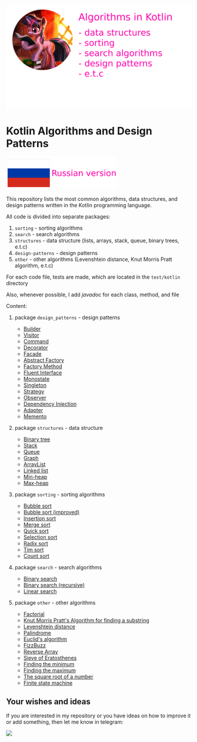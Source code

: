![Алгоритмы на Kotlin](/assets/algo_logo.png)

# Kotlin Algorithms and Design Patterns

<a href="/README_ru.md" target="_blank"><img src="/assets/russian_version.png" width="300px" /></a>

This repository lists the most common algorithms, data structures, and design patterns written in the Kotlin programming language.

All code is divided into separate packages:

1. <code>sorting</code> - sorting algorithms
2. <code>search</code> - search algorithms
3. <code>structures</code> - data structure (lists, arrays, stack, queue, binary trees, e.t.c)
4. <code>design-patterns</code> - design patterns
5. <code>other</code> - other algorithms (Levenshtein distance, Knut Morris Pratt algorithm, e.t.c)

For each code file, tests are made, which are located in the <code>test/kotlin</code> directory

Also, whenever possible, I add *javadoc* for each class, method, and file

Content:

1. package <code>design_patterns</code> - design patterns
    * [Builder](/src/main/kotlin/design_patterns/Builder.kt)
    * [Visitor](/src/main/kotlin/design_patterns/Visitor.kt)
    * [Command](/src/main/kotlin/design_patterns/Command.kt)
    * [Decorator](/src/main/kotlin/design_patterns/Decorator.kt)
    * [Facade](/src/main/kotlin/design_patterns/Facade.kt)
    * [Abstract Factory](/src/main/kotlin/design_patterns/Abstract%20Factory.kt)
    * [Factory Method](/src/main/kotlin/design_patterns/Factory%20Method.kt)
    * [Fluent Interface](/src/main/kotlin/design_patterns/Fluent%20Interface%20Pattern.kt)
    * [Monostate](/src/main/kotlin/design_patterns/Monostate.kt)
    * [Singleton](/src/main/kotlin/design_patterns/Singleton.kt)
    * [Strategy](/src/main/kotlin/design_patterns/Strategy.kt)
    * [Observer](/src/main/kotlin/design_patterns/Observer.kt)
    * [Dependency Injection](/src/main/kotlin/design_patterns/Dependency%20%20Injection.kt)
    * [Adapter](/src/main/kotlin/design_patterns/Adapter.kt)
    * [Memento](/src/main/kotlin/design_patterns/Memento.kt)

2. package <code>structures</code> - data structure
    * [Binary tree](/src/main/kotlin/structures/BinaryTree.kt)
    * [Stack](/src/main/kotlin/structures/Stack.kt)
    * [Queue](/src/main/kotlin/structures/Queue.kt)
    * [Graph](/src/main/kotlin/structures/Graph.kt)
    * [ArrayList](/src/main/kotlin/structures/MyArrayList.kt)
    * [Linked list](/src/main/kotlin/structures/LinkedList.kt)
    * [Min-heap](/src/main/kotlin/structures/MinHeap.kt)
    * [Max-heap](/src/main/kotlin/structures/MaxHeap.kt)

3. package <code>sorting</code> - sorting algorithms
    * [Bubble sort](/src/main/kotlin/sorting/BubbleSort.kt)
    * [Bubble sort (improved)](/src/main/kotlin/sorting/BubbleSortImproved.kt)
    * [Insertion sort](/src/main/kotlin/sorting/InsertionSort.kt)
    * [Merge sort](/src/main/kotlin/sorting/MergeSort.kt)
    * [Quick sort](/src/main/kotlin/sorting/QuickSort.kt)
    * [Selection sort](/src/main/kotlin/sorting/SelectionSort.kt)
    * [Radix sort](/src/main/kotlin/sorting/RadixSort.kt)
    * [Tim sort](/src/main/kotlin/sorting/TimSort.kt)
    * [Count sort](/src/main/kotlin/sorting/CountSort.kt)

4. package <code>search</code> - search algorithms
    * [Binary search](/src/main/kotlin/search/BinarySearch.kt)
    * [Binary search (recursive)](/src/main/kotlin/search/BinarySearchRecursive.kt)
    * [Linear search](/src/main/kotlin/search/LinearSearch.kt)

5. package <code>other</code> - other algorithms
    * [Factorial](/src/main/kotlin/other/Factorial.kt)
    * [Knut Morris Pratt's Algorithm for finding a substring](/src/main/kotlin/other/KnuthMorrisPratt.kt)
    * [Levenshtein distance](/src/main/kotlin/other/LevensteinLength.kt)
    * [Palindrome](/src/main/kotlin/other/Palindrome.kt)
    * [Euclid's algorithm](/src/main/kotlin/other/Euclid.kt)
    * [FizzBuzz](/src/main/kotlin/other/FizzBuzz.kt)
    * [Reverse Array](/src/main/kotlin/other/ReverseArray.kt)
    * [Sieve of Eratosthenes](/src/main/kotlin/other/SieveOfEratosthenes.kt)
    * [Finding the minimum](/src/main/kotlin/other/Max.kt)
    * [Finding the maximum](/src/main/kotlin/other/Min.kt)
    * [The square root of a number](/src/main/kotlin/other/Sqrt.kt)
    * [Finite state machine](/src/main/kotlin/other/BinaryDigitsCounter.kt)

## Your wishes and ideas

If you are interested in my repository or you have ideas on how to improve it or add something, then let me know in telegram:

<a href="https://t.me/evitwilly"><img src="https://upload.wikimedia.org/wikipedia/commons/thumb/8/82/Telegram_logo.svg/1024px-Telegram_logo.svg.png" width=160 /></a>
